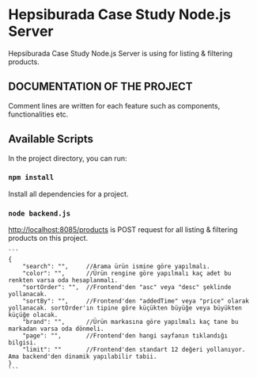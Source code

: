 # Hepsiburada Case Study Node.js Server

Hepsiburada Case Study Node.js Server is using for listing & filtering products.

## DOCUMENTATION OF THE PROJECT

Comment lines are written for each feature such as components, functionalities etc.

## Available Scripts

In the project directory, you can run:

### `npm install`

Install all dependencies for a project.

### `node backend.js`

[http://localhost:8085/products](http://localhost:8085/products) is POST request for all listing & filtering products on this project.


```` 
```
{
    "search": "",     //Arama ürün ismine göre yapılmalı.
    "color": "",      //Ürün rengine göre yapılmalı kaç adet bu renkten varsa oda hesaplanmalı.
    "sortOrder": "",  //Frontend'den "asc" veya "desc" şeklinde yollanacak.
    "sortBy": "",     //Frontend'den "addedTime" veya "price" olarak yollanacak. sortOrder'ın tipine göre küçükten büyüğe veya büyükten küçüğe olacak.
    "brand": "",      //Ürün markasına göre yapılmalı kaç tane bu markadan varsa oda dönmeli.
    "page": "",       //Frontend'den hangi sayfanın tıklandığı bilgisi.
    "limit": ""       //Frontend'den standart 12 değeri yollanıyor. Ama backend'den dinamik yapılabilir tabii.
}
```
````


